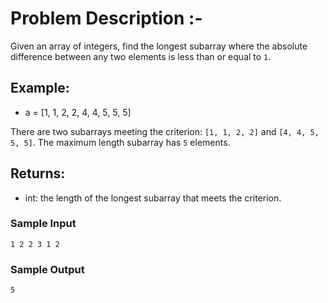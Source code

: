# Problem Description :-
Given an array of integers, find the longest subarray where the absolute difference between any two elements is less than or equal to  `1`.

## Example:
* a = [1, 1, 2, 2, 4, 4, 5, 5, 5]

There are two subarrays meeting the criterion: `[1, 1, 2, 2]` and `[4, 4, 5, 5, 5]`. The maximum length subarray has `5` elements.

## Returns:
* int: the length of the longest subarray that meets the criterion.

### Sample Input
`1 2 2 3 1 2`
### Sample Output
`5`
